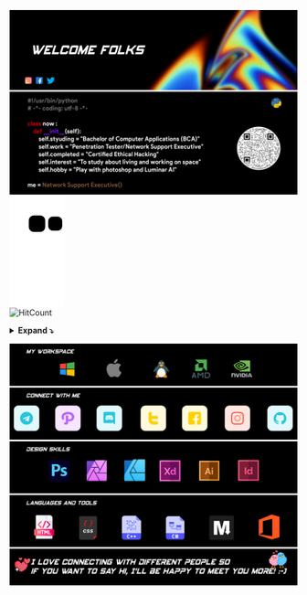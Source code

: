 ![Header image](https://raw.githubusercontent.com/karthik558/karthik558/master/assets/welcome.jpg)
<br>
![Self Intro](https://raw.githubusercontent.com/karthik558/karthik558/master/assets/python.jpg)
<br>
![Snake animation](https://github.com/karthik558/karthik558/blob/output/github-contribution-grid-snake.svg)
<br>
![HitCount](https://komarev.com/ghpvc/?username=karthik558&style=round&color=8712ff&label=PROFILE+VIEWS)

<details>
<summary><b>Expand ⤵️</summary>
<p align="left">
    <img alt = "GitHub Stats" src="https://github-readme-stats.vercel.app/api?username=karthik558&show_icons=true&hide=issues&count_private=true&line_height=20&title_color=7A7ADB&icon_color=2234AE&text_color=D3D3D3&bg_color=0,000000,130F40&hide_border=true" width="500" />
    <br>
    <img alt = "Top Language" src="https://github-readme-stats.vercel.app/api/top-langs/?username=karthik558&hide=html&hide_border=true&layout=compact&langs_count=6&exclude_repo=comp426&line_height=20&title_color=7A7ADB&icon_color=2234AE&text_color=D3D3D3&bg_color=0,000000,130F40" width="400" />
    <br>
    <img alt="Streak" src="https://github-readme-streak-stats.herokuapp.com/?user=karthik558&theme=holi-theme&hide_border=true" width="500" />
    <br>
    <img alt="Contribution Graph" src="https://activity-graph.herokuapp.com/graph?username=karthik558&hide_border=true&area=true&bg_color=010017&color=c5c8ff&line=9dc0ff&point=fff" width="500" />
</p>
</details>

![Workspace](https://raw.githubusercontent.com/karthik558/karthik558/master/assets/workspace.jpg)
<br>
<a href="https://gist.github.com/karthik558/4c488569d0cd59b7fcd9206cf63f3f2a">![Social Accounts](https://raw.githubusercontent.com/karthik558/karthik558/master/assets/connectwithme.jpg)</a>
<br>
![Design Skills](https://raw.githubusercontent.com/karthik558/karthik558/master/assets/designskills.jpg)
<br>
![Language Known](https://raw.githubusercontent.com/karthik558/karthik558/master/assets/languages.jpg)
<br>
![Footer image](https://raw.githubusercontent.com/karthik558/karthik558/master/assets/footer.jpg)